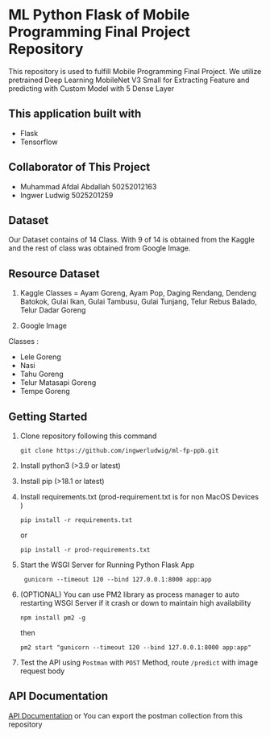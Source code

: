 # ML Python Flask of Mobile Programming Final Project Repository
This repository is used to fulfill Mobile Programming Final Project.
We utilize pretrained Deep Learning MobileNet V3 Small for Extracting Feature and predicting with Custom Model with 5 Dense Layer

## This application built with
* Flask
* Tensorflow

## Collaborator of This Project
* Muhammad Afdal Abdallah 50252012163
* Ingwer Ludwig 5025201259

## Dataset
Our Dataset contains of 14 Class. With 9 of 14 is obtained from the Kaggle and the rest of class was obtained from Google Image.

## Resource Dataset
1. Kaggle
Classes = Ayam Goreng, Ayam Pop, Daging Rendang, Dendeng Batokok, Gulai Ikan, Gulai Tambusu, Gulai Tunjang, Telur Rebus Balado, Telur Dadar Goreng

2. Google Image

Classes :
- Lele Goreng
- Nasi
- Tahu Goreng
- Telur Matasapi Goreng
- Tempe Goreng

## Getting Started
1. Clone repository following this command
    ```
    git clone https://github.com/ingwerludwig/ml-fp-ppb.git
    ```
2. Install python3 (>3.9 or latest)
3. Install pip (>18.1 or latest)
4. Install requirements.txt (prod-requirement.txt is for non MacOS Devices )
    ```
    pip install -r requirements.txt
    ```
    or
    ```
    pip install -r prod-requirements.txt
    ``` 
5. Start the WSGI Server for Running Python Flask App
    ```
     gunicorn --timeout 120 --bind 127.0.0.1:8000 app:app
    ```

6. (OPTIONAL) You can use PM2 library as process manager to auto restarting WSGI Server if it crash or down to maintain high availability
    ```
    npm install pm2 -g 
    ```
    then
    ```
    pm2 start "gunicorn --timeout 120 --bind 127.0.0.1:8000 app:app"
    ```
7. Test the API using `Postman` with `POST` Method, route `/predict` with image request body

## API Documentation
[API Documentation](https://myprivatepersonal.postman.co/workspace/PPB-FP-BACKEND~31694c8e-6ab1-4438-b8cb-7f1db18bf3f3/collection/26715144-29f8223e-2242-489d-8aba-a5db14e45dd0?action=share&creator=26715144&active-environment=26715144-a314cfaa-996d-493d-af8e-4323bd811da7)
or
You can export the postman collection from this repository
